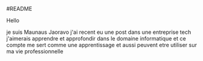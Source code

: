 #README 

Hello

je suis Maunaus Jaoravo
j'ai recent eu une post dans une entreprise tech 
j'aimerais apprendre et approfondir dans le domaine informatique 
et ce compte me sert comme une apprentissage et aussi peuvent etre utiliser sur ma vie professionnelle

